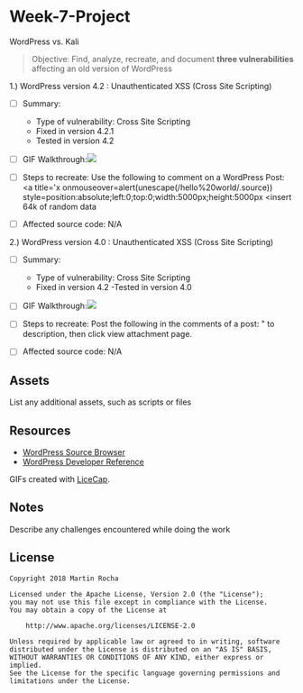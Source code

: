 # Week-7-Project
WordPress vs. Kali
> Objective: Find, analyze, recreate, and document **three vulnerabilities** affecting an old version of WordPress

1.) WordPress version 4.2 : Unauthenticated XSS (Cross Site Scripting)
- [ ] Summary:
   - Type of vulnerability: Cross Site Scripting
   - Fixed in version 4.2.1
   - Tested in version 4.2
- [ ] GIF Walkthrough:![](https://i.imgur.com/9udE06b.gif)
- [ ] Steps to recreate: Use the following to comment on a WordPress Post: 
<a title='x onmouseover=alert(unescape(/hello%20world/.source)) style=position:absolute;left:0;top:0;width:5000px;height:5000px <insert 64k of random data
- [ ] Affected source code: N/A


2.) WordPress version 4.0 : Unauthenticated XSS (Cross Site Scripting)
- [ ] Summary:
   - Type of vulnerability: Cross Site Scripting
   - Fixed in version 4.2
   -Tested in version 4.0
- [ ] GIF Walkthrough:![](https://i.imgur.com/apmXNl5.gif)
- [ ] Steps to recreate: Post the following in the comments of a post: <script>while(1){alert(document.cookie);}<script>
- [ ] Affected source code: N/A
   
   
3.) WordPress version 4.0 : Unauthenticated XSS (Cross Site Scripting)
- [ ] Summary:
   - Type of vulnerability: Cross Site Scripting
   - Fixed in version 4.7.3
   - Tested in version 4.0
   - [ ] GIF Walkthrough:![](https://i.imgur.com/OQiuZdm.gif)
   - [ ] Steps to recreate: Create media post, add "filename <script>alert("XSS");</script>" to description, then click view attachment page.
   - [ ] Affected source code: N/A
   
   ## Assets

List any additional assets, such as scripts or files

## Resources

- [WordPress Source Browser](https://core.trac.wordpress.org/browser/)
- [WordPress Developer Reference](https://developer.wordpress.org/reference/)

GIFs created with [LiceCap](http://www.cockos.com/licecap/).

## Notes

Describe any challenges encountered while doing the work

## License

    Copyright 2018 Martin Rocha

    Licensed under the Apache License, Version 2.0 (the "License");
    you may not use this file except in compliance with the License.
    You may obtain a copy of the License at

        http://www.apache.org/licenses/LICENSE-2.0

    Unless required by applicable law or agreed to in writing, software
    distributed under the License is distributed on an "AS IS" BASIS,
    WITHOUT WARRANTIES OR CONDITIONS OF ANY KIND, either express or implied.
    See the License for the specific language governing permissions and
    limitations under the License.
